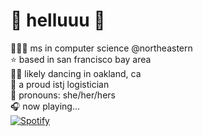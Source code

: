 # 🦖 helluuu 🦖 

 👩🏻‍💻 ms in computer science @northeastern <br/>
 ⭐️ based in san francisco bay area <br/>
 💃🏻 likely dancing in oakland, ca <br/>
 🌱 a proud istj logistician <br/>
 💬 pronouns: she/her/hers <br/>
 🎧 now playing... <br/>
 [![Spotify](https://novatorem-azmetd573-yunchipang.vercel.app/api/spotify)](https://open.spotify.com/user/21eqkmzrl4ff6dxn2rqvcfaui)
